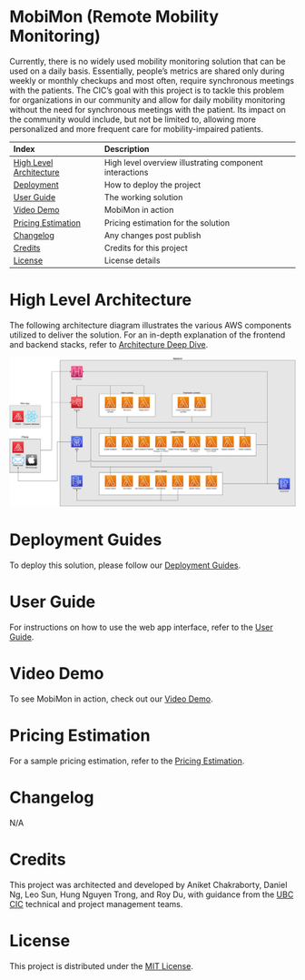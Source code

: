 # MobiMon (Remote Mobility Monitoring)

Currently, there is no widely used mobility monitoring solution that can be used on a daily basis. Essentially, people’s metrics are shared only during weekly or monthly checkups and most often, require synchronous meetings with the patients. The CIC’s goal with this project is to tackle this problem for organizations in our community and allow for daily mobility monitoring without the need for synchronous meetings with the patient. Its impact on the community would include, but not be limited to, allowing more personalized and more frequent care for mobility-impaired patients.

| Index                                                 | Description                                               |
|:------------------------------------------------------|:----------------------------------------------------------| 
| [High Level Architecture](#high-level-architecture)   | High level overview illustrating component interactions   |
| [Deployment](#deployment-guides)                      | How to deploy the project                                 |
| [User Guide](#user-guide)                             | The working solution                                      |
| [Video Demo](#video-demo)                             | MobiMon in action                                         |
| [Pricing Estimation](#pricing-estimation)             | Pricing estimation for the solution                       |
| [Changelog](#changelog)                               | Any changes post publish                                  |
| [Credits](#credits)                                   | Credits for this project                                  |
| [License](#license)                                   | License details                                           |

# High Level Architecture
The following architecture diagram illustrates the various AWS components utilized to deliver the solution. For an in-depth explanation of the frontend and backend stacks, refer to [Architecture Deep Dive](docs/ArchitectureDeepDive.md).

![alt text](docs/images/architecture.png)

# Deployment Guides
To deploy this solution, please follow our [Deployment Guides](docs/DeploymentGuide.md).

# User Guide
For instructions on how to use the web app interface, refer to the [User Guide](docs/UserGuide.md).

# Video Demo
To see MobiMon in action, check out our [Video Demo](https://www.youtube.com/watch?v=eUZ0CzoA7cM&t=9s&ab_channel=HungNguyen).

# Pricing Estimation
For a sample pricing estimation, refer to the [Pricing Estimation](docs/PricingEstimation.md).

# Changelog
N/A

# Credits
This project was architected and developed by Aniket Chakraborty, Daniel Ng, Leo Sun, Hung Nguyen Trong, and Roy Du, with guidance from the [UBC CIC](https://cic.ubc.ca/) technical and project management teams.

# License
This project is distributed under the [MIT License](./LICENSE).
